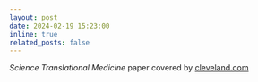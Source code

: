 ```yaml
---
layout: post
date: 2024-02-19 15:23:00
inline: true
related_posts: false
---
```


*Science Translational Medicine* paper covered by [cleveland.com](https://www.cleveland.com/news/2024/02/blocking-inflammation-may-be-the-fix-for-degenerative-brain-diseases-like-als-cwru-study-finds.html)
